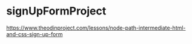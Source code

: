 # signUpFormProject
https://www.theodinproject.com/lessons/node-path-intermediate-html-and-css-sign-up-form
